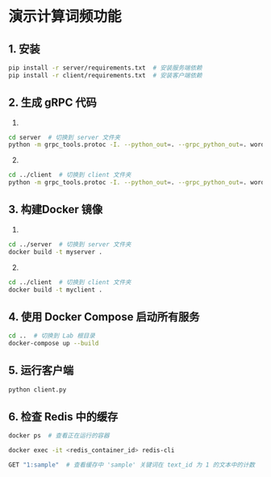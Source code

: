 # 演示计算词频功能


## 1. 安装

```bash
pip install -r server/requirements.txt  # 安装服务端依赖
pip install -r client/requirements.txt  # 安装客户端依赖
```


## 2. 生成 gRPC 代码
1. 
```bash
cd server  # 切换到 server 文件夹
python -m grpc_tools.protoc -I. --python_out=. --grpc_python_out=. word_count.proto
```

2. 
```bash
cd ../client  # 切换到 client 文件夹
python -m grpc_tools.protoc -I. --python_out=. --grpc_python_out=. word_count.proto
```

## 3. 构建Docker 镜像
1. 
```bash
cd ../server  # 切换到 server 文件夹
docker build -t myserver .
```

2. 
```bash
cd ../client  # 切换到 client 文件夹
docker build -t myclient .
```

## 4. 使用 Docker Compose 启动所有服务
```bash
cd ..  # 切换到 Lab 根目录
docker-compose up --build
```

## 5. 运行客户端
```bash
python client.py
```

## 6. 检查 Redis 中的缓存

```bash
docker ps  # 查看正在运行的容器

docker exec -it <redis_container_id> redis-cli

GET "1:sample"  # 查看缓存中 'sample' 关键词在 text_id 为 1 的文本中的计数
```

